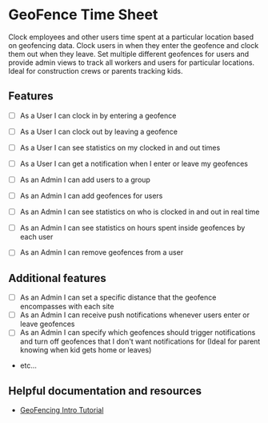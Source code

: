 # GeoFence Time Sheet

Clock employees and other users time spent at a particular location based on geofencing data.  Clock users in when they enter the geofence and clock them out when they leave.  Set multiple different geofences for users and provide admin views to track all workers and users for particular locations.  Ideal for construction crews or parents tracking kids.

## Features

- [ ] As a User I can clock in by entering a geofence
- [ ] As a User I can clock out by leaving a geofence
- [ ] As a User I can see statistics on my clocked in and out times
- [ ] As a User I can get a notification when I enter or leave my geofences
- [ ] As an Admin I can add users to a group
- [ ] As an Admin I can add geofences for users
- [ ] As an Admin I can see statistics on who is clocked in and out in real time
- [ ] As an Admin I can see statistics on hours spent inside geofences by each user
- [ ] As an Admin I can remove geofences from a user


## Additional features

- [ ] As an Admin I can set a specific distance that the geofence encompasses with each site
- [ ] As an Admin I can receive push notifications whenever users enter or leave geofences
- [ ] As an Admin I can specify which geofences should trigger notifications and turn off geofences that I don't want notifications for (Ideal for parent knowing when kid gets home or leaves)

- etc...

## Helpful documentation and resources

- [GeoFencing Intro Tutorial](https://www.youtube.com/watch?v=MYHVyl-juUk)


